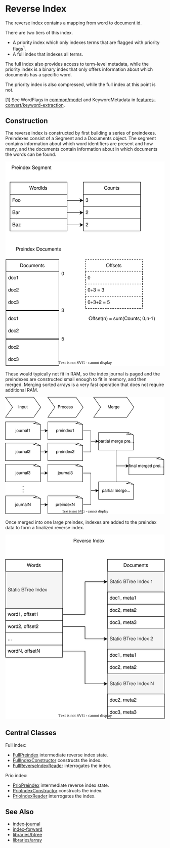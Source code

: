 # Reverse Index

The reverse index contains a mapping from word to document id. 

There are two tiers of this index.

* A priority index which only indexes terms that are flagged with priority flags<sup>1</sup>.
* A full index that indexes all terms. 

The full index also provides access to term-level metadata, while the priority index is 
a binary index that only offers information about which documents has a specific word.

The priority index is also compressed, while the full index at this point is not.

[1] See WordFlags in [common/model](../../common/model/) and
KeywordMetadata in [features-convert/keyword-extraction](../../features-convert/keyword-extraction).

## Construction

The reverse index is constructed by first building a series of preindexes.
Preindexes consist of a Segment and a Documents object.  The segment contains
information about which word identifiers are present and how many, and the
documents contain information about in which documents the words can be found.

![Memory layout illustrations](./preindex.svg)

These would typically not fit in RAM, so the index journal is paged 
and the preindexes are constructed small enough to fit in memory, and
then merged.  Merging sorted arrays is a very fast operation that does
not require additional RAM.

![Illustration of successively merged preindex files](./merging.svg)

Once merged into  one large preindex, indexes are added to the preindex data
to form a finalized reverse index. 

![Illustration of the data layout of the finalized index](index.svg)
## Central Classes

Full index:
* [FullPreindex](java/nu/marginalia/index/construction/full/FullPreindex.java) intermediate reverse index state.
* [FullIndexConstructor](java/nu/marginalia/index/construction/full/FullIndexConstructor.java) constructs the index.
* [FullReverseIndexReader](java/nu/marginalia/index/FullReverseIndexReader.java) interrogates the index.

Prio index:
* [PrioPreindex](java/nu/marginalia/index/construction/prio/PrioPreindex.java) intermediate reverse index state.
* [PrioIndexConstructor](java/nu/marginalia/index/construction/prio/PrioIndexConstructor.java) constructs the index.
* [PrioIndexReader](java/nu/marginalia/index/PrioReverseIndexReader.java) interrogates the index.


## See Also

* [index-journal](../index-journal)
* [index-forward](../index-forward)
* [libraries/btree](../../libraries/btree)
* [libraries/array](../../libraries/array)